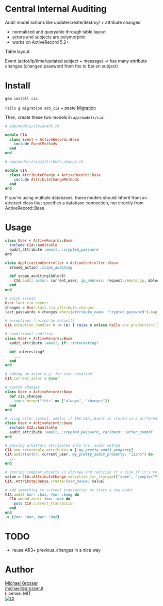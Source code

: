 Central Internal Auditing
============================

Audit model actions like update/create/destroy/<custom> + attribute changes.

 - normalized and queryable through table layout
 - actors and subjects are polymorphic
 - works on ActiveRecord 5.2+

Table layout:

   Event (actor/ip/time/updated subject + message)
    -> has many attribute changes (changed password from foo to bar on subject)


Install
=======

```Bash
gem install cia
```

`rails g migration add_cia` + paste [Migration](https://raw.github.com/grosser/cia/master/MIGRATION.rb)

Then, create these two models in `app/models/cia`:

```ruby
# app/models/cia/event.rb

module CIA
  class Event < ActiveRecord::Base
    include EventMethods
  end
end
```

```ruby
# app/models/cia/attribute_change.rb

module CIA
  class AttributeChange < ActiveRecord::Base
    include AttributeChangeMethods
  end
end
```

If you’re using multiple databases, these models should inherit from an abstract class that specifies a database connection, not directly from ActiveRecord::Base.

Usage
=====

```Ruby
class User < ActiveRecord::Base
  include CIA::Auditable
  audit_attribute :email, :crypted_password
end

class ApplicationController < ActionController::Base
  around_action :scope_auditing

  def scope_auditing(&block)
    CIA.audit actor: current_user, ip_address: request.remote_ip, &block
  end
end

# quick access
User.last.cia_events
changes = User.last.cia_attribute_changes
last_passwords = changes.where(attribute_name: "crypted_password").map(&:new_value)

# exceptions (raised by default)
CIA.exception_handler = -> (e) { raise e unless Rails.env.production? }

# conditional auditing
class User < ActiveRecord::Base
  audit_attribute :email, if: :interesting?

  def interesting?
    ...
  end
end

# adding an actor e.g. for user creation
CIA.current_actor = @user

# custom changes
class User < ActiveRecord::Base
  def cia_changes
    super.merge("this" => ["always", "changes"])
  end
end

# using after_commit, useful if the CIA::Event is stored in a different database then the audited class
class User < ActiveRecord::Base
  include CIA::Auditable
  audit_attribute :email, :crypted_password, callback: :after_commit
end

# passing arbitrary attributes into the .audit method
CIA.non_recordable_attributes = [:my_pretty_audit_property]
CIA.audit(actor: current_user, my_pretty_audit_property: "12345") do
  ...
end

# storing complex objects in old/new and reducing it's size if it's to big (serialized via json)
value = CIA::AttributeChange.serialize_for_storage(["some", "complex"*1000, "object"]){|too_big| too_big.delete_at(1); too_big }
CIA::AttributeChange.create!(old_value: value)

# add something to current transaction or start a new audit
CIA.audit bar: :baz, foo: :bang do
  CIA.amend_audit foo: :bar do
    puts CIA.current_transaction
  end
end
-> {foo: :bar, bar: :baz}
```


# TODO
 - reuse AR3+ previous_changes in a nice way

Author
======
[Michael Grosser](http://grosser.it)<br/>
michael@grosser.it<br/>
License: MIT<br/>
[![CI](https://github.com/grosser/cia/actions/workflows/actions.yml/badge.svg)](https://github.com/grosser/cia/actions/workflows/actions.yml)

